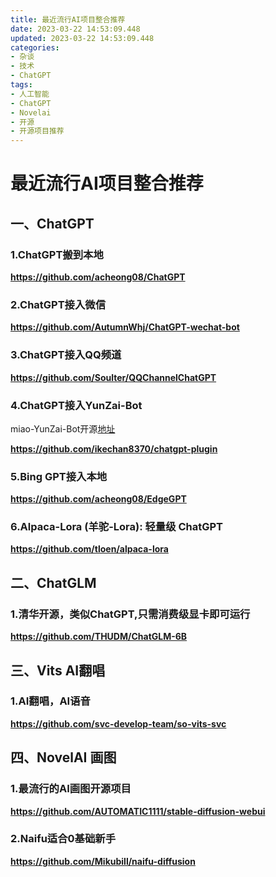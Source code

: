 ```yaml
---
title: 最近流行AI项目整合推荐
date: 2023-03-22 14:53:09.448
updated: 2023-03-22 14:53:09.448
categories: 
- 杂谈
- 技术
- ChatGPT
tags: 
- 人工智能
- ChatGPT
- Novelai
- 开源
- 开源项目推荐
---
```


# 最近流行AI项目整合推荐

## 一、ChatGPT

### 1.ChatGPT搬到本地

**https://github.com/acheong08/ChatGPT**

### 2.ChatGPT接入微信

**https://github.com/AutumnWhj/ChatGPT-wechat-bot**

### 3.ChatGPT接入QQ频道

**https://github.com/Soulter/QQChannelChatGPT**

### 4.ChatGPT接入YunZai-Bot

miao-YunZai-Bot开源[地址](https://github.com/yoimiya-kokomi/Miao-Yunzai)

**https://github.com/ikechan8370/chatgpt-plugin**

### 5.Bing GPT接入本地

**https://github.com/acheong08/EdgeGPT**

### 6.Alpaca-Lora (羊驼-Lora): 轻量级 ChatGPT

**https://github.com/tloen/alpaca-lora**

## 二、ChatGLM

### 1.清华开源，类似ChatGPT,只需消费级显卡即可运行

**https://github.com/THUDM/ChatGLM-6B**

## 三、Vits AI翻唱

### 1.AI翻唱，AI语音

**https://github.com/svc-develop-team/so-vits-svc**

## 四、NovelAI 画图

### 1.最流行的AI画图开源项目

**https://github.com/AUTOMATIC1111/stable-diffusion-webui**

### 2.Naifu适合0基础新手

**https://github.com/Mikubill/naifu-diffusion**
